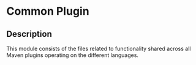 <!-- (c) https://github.com/MontiCore/monticore -->
# Common Plugin

## Description
This module consists of the files related to functionality shared across all Maven plugins operating on the different
languages.
